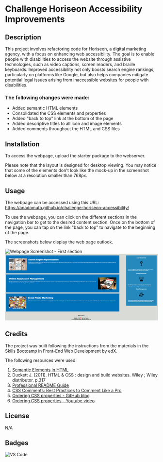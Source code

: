 # Challenge Horiseon Accessibility Improvements

## Description

This project involves refactoring code for Horiseon, a digital marketing agency, with a focus on enhancing web accessibility. The goal is to enable people with disabilities to access the website through assistive technologies, such as video captions, screen readers, and braille keyboards. Improved accessibility not only boosts search engine rankings, particularly on platforms like Google, but also helps companies mitigate potential legal issues arising from inaccessible websites for people with disabilities.

### The following changes were made:
* Added semantic HTML elements 
* Consolidated the CSS elements and properties
* Added "back to top" link at the bottom of the page
* Added descriptive titles to all icon and image elements
* Added comments throughout the HTML and CSS files 

## Installation

To access the webpage, upload the starter package to the webserver. 

Please note that the layout is designed for desktop viewing. You may notice that some of the elements don't look like the mock-up in the screenshot below at a resolution smaller than 768px.

## Usage 

The webpage can be accessed using this URL: https://anadomuta.github.io/challenge-horiseon-accessibility/

To use the webpage, you can click on the different sections in the navigation bar to get to the desired content section. Once on the bottom of the page, you can tap on the link "back to top" to navigate to the beginning of the page.

The screenshots below display the web page outlook.

![Webpage Screenshot - First section](starter/assets/images/horiseon-screenshot-first-section.png)
![Webpage Screenshot - Second section](starter/assets/images/horiseon-screenshot-second-section.png)

## Credits

The project was built following the instructions from the materials in the Skills Bootcamp in Front-End Web Development by edX.

The following resources were used:
1. [Semantic Elements in HTML](https://www.w3schools.com/html/html5_semantic_elements.asp)
2. Duckett J. (2011). HTML & CSS : design and build websites. Wiley ; Wiley distributor. p.317
3. [Professional README Guide](https://coding-boot-camp.github.io/full-stack/github/professional-readme-guide)
4. [CSS Comments: Best Practices to Comment Like a Pro](https://www.positioniseverything.net/css-comments/)
5. [Ordering CSS properties - GitHub blog](https://github.com/necolas/idiomatic-css)
6. [Ordering CSS properties - Youtube video](https://www.youtube.com/watch?v=3Y03OSNw6zo)


## License

N/A

## Badges

![VS Code](https://img.shields.io/badge/Made%20with-VSCode-1f425f.svg)
